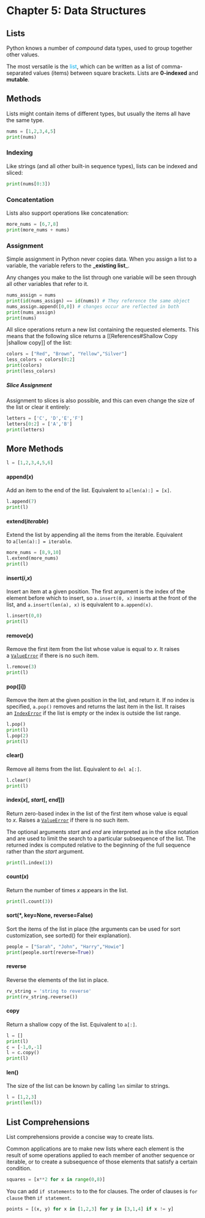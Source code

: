 # Chapter 5: Data Structures

## Lists
Python knows a number of _compound_ data types, used to group together other values. 

The most versatile is the <span style="color:rgb(0, 176, 240)">list</span>, which can be written as a list of comma-separated values (items) between square brackets. 
Lists are **0-indexed** and **mutable**.
## Methods

Lists might contain items of different types, but usually the items all have the same type.

```python
nums = [1,2,3,4,5]
print(nums)
```
### Indexing 
Like strings (and all other built-in sequence types), lists can be indexed and sliced:

```python
print(nums[0:3])
```

### Concatentation
Lists also support operations like concatenation:
```python
more_nums = [6,7,8]
print(more_nums + nums)
```

### Assignment
Simple assignment in Python never copies data. 
When you assign a list to a variable, the variable refers to the **_existing list**_.

Any changes you make to the list through one variable will be seen through all other variables that refer to it.

```python
nums_assign = nums
print(id(nums_assign) == id(nums)) # They reference the same object
nums_assign.append([0,0]) # changes occur are reflected in both
print(nums_assign) 
print(nums)
```

All slice operations return a new list containing the requested elements. This means that the following slice returns a [[References#Shallow Copy |shallow copy]] of the list:
```python
colors = ["Red", "Brown", "Yellow","Silver"]
less_colors = colors[0:2]
print(colors)
print(less_colors)
```

##### Slice Assignment
Assignment to slices is also possible, and this can even change the size of the list or clear it entirely:
```python
letters = ['C', 'D','E','F']
letters[0:2] = ['A','B']
print(letters)
```

## More Methods

```python {pre}
l = [1,2,3,4,5,6]
```
#### append(_x_)
Add an item to the end of the list. 
Equivalent to `a[len(a):] = [x]`.
```python
l.append(7)
print(l)
```
#### extend(*iterable*)
Extend the list by appending all the items from the iterable. 
Equivalent to `a[len(a):] = iterable`.
```python
more_nums = [8,9,10]
l.extend(more_nums)
print(l)
```
#### insert(_i_,_x_)
Insert an item at a given position. 
The first argument is the index of the element before which to insert, so `a.insert(0, x)` inserts at the front of the list, and `a.insert(len(a), x)` is equivalent to `a.append(x)`.

```python
l.insert(0,0)
print(l)
```
#### remove(_x_)
Remove the first item from the list whose value is equal to _x_. 
It raises a [`ValueError`](https://docs.python.org/3/library/exceptions.html#ValueError "ValueError") if there is no such item.
```python
l.remove(3)
print(l)
```
#### pop([i])
Remove the item at the given position in the list, and return it. 
If no index is specified, `a.pop()` removes and returns the last item in the list. 
It raises an [`IndexError`](https://docs.python.org/3/library/exceptions.html#IndexError "IndexError") if the list is empty or the index is outside the list range.
```python
l.pop()
print(l)
l.pop(2)
print(l)
```
#### clear()
Remove all items from the list. 
Equivalent to `del a[:]`.
```python
l.clear()
print(l)
```
#### index(_x_[, _start_[, _end_]])
Return zero-based index in the list of the first item whose value is equal to _x_. 
Raises a [`ValueError`](https://docs.python.org/3/library/exceptions.html#ValueError "ValueError") if there is no such item.

The optional arguments _start_ and _end_ are interpreted as in the slice notation and are used to limit the search to a particular subsequence of the list. 
The returned index is computed relative to the beginning of the full sequence rather than the _start_ argument.

```python
print(l.index(1))
```
#### count(_x_)
Return the number of times _x_ appears in the list.
```python
print(l.count(3))
```
#### sort(*, key=None, reverse=False)
Sort the items of the list in place (the arguments can be used for sort customization, see sorted() for their explanation).
```python
people = ["Sarah", "John", "Harry","Howie"]
print(people.sort(reverse=True))
```
#### reverse
Reverse the elements of the list in place.
```python
rv_string = 'string to reverse'
print(rv_string.reverse())
```

#### copy
Return a shallow copy of the list. Equivalent to ``a[:]``.

```python {post}
l = []
print(l)
c = [-1,0,-1]
l = c.copy()
print(l)
```


#### len() 
The size of the list can be known by calling ``len`` similar to strings.
```python
l = [1,2,3]
print(len(l))
```


## List Comprehensions
List comprehensions provide a concise way to create lists. 

Common applications are to make new lists where each element is the result of some operations applied to each member of another sequence or iterable, or to create a subsequence of those elements that satisfy a certain condition.

```python
squares = [x**2 for x in range(0,8)]
```

You can add ``if statements`` to to the for clauses.
The order of clauses is ``for clause`` then ``if statement``.
```python
points = [(x, y) for x in [1,2,3] for y in [3,1,4] if x != y]
```

